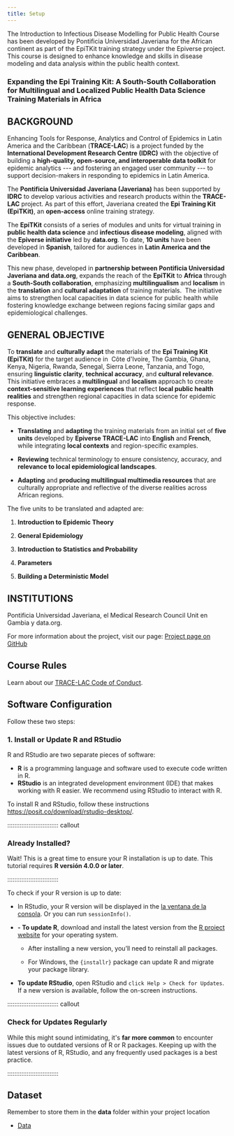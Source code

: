 ```yaml
---
title: Setup
---
```


The Introduction to Infectious Disease Modelling for Public Health Course has been developed by Pontificia Universidad Javeriana for the African continent as part of the EpiTKit training strategy under the Epiverse project.
This course is designed to enhance knowledge and skills in disease modeling and data analysis within the public health context.

### Expanding the Epi Training Kit: A South-South Collaboration for Multilingual and Localized Public Health Data Science Training Materials in Africa

## **BACKGROUND**

Enhancing Tools for Response, Analytics and Control of Epidemics in Latin America and the Caribbean (**TRACE-LAC**) is a project funded by the **International Development Research Centre (IDRC)** with the objective of building a **high-quality, open-source, and interoperable data toolkit** for epidemic analytics --- and fostering an engaged user community --- to support decision-makers in responding to epidemics in Latin America.

The **Pontificia Universidad Javeriana (Javeriana)** has been supported by **IDRC** to develop various activities and research products within the **TRACE-LAC** project. As part of this effort, Javeriana created the **Epi Training Kit (EpiTKit)**, an **open-access** online training strategy.

The **EpiTKit** consists of a series of modules and units for virtual training in **public health data science** and **infectious disease modeling**, aligned with the **Epiverse initiative** led by **data.org**. To date, **10 units** have been developed in **Spanish**, tailored for audiences in **Latin America and the Caribbean**.

This new phase, developed in **partnership between Pontificia Universidad Javeriana and data.org**, expands the reach of the **EpiTKit** to **Africa** through a **South-South collaboration**, emphasizing **multilingualism** and **localism** in the **translation** and **cultural adaptation** of training materials.  The initiative aims to strengthen local capacities in data science for public health while fostering knowledge exchange between regions facing similar gaps and epidemiological challenges.

## **GENERAL OBJECTIVE**

To **translate** and **culturally adapt** the materials of the **Epi Training Kit (EpiTKit)** for the target audience in  Côte d\'Ivoire, The Gambia, Ghana, Kenya, Nigeria, Rwanda, Senegal, Sierra Leone, Tanzania, and Togo, ensuring **linguistic clarity**, **technical accuracy**, and **cultural relevance**. This initiative embraces a **multilingual** and **localism** approach to create **context-sensitive learning experiences** that reflect **local public health realities** and strengthen regional capacities in data science for epidemic response.

This objective includes:

-   **Translating** and **adapting** the training materials from an initial set of **five units** developed by **Epiverse TRACE-LAC** into **English** and **French**, while integrating **local contexts** and region-specific examples.

-   **Reviewing** technical terminology to ensure consistency, accuracy, and **relevance to local epidemiological landscapes**.

-   **Adapting** and **producing multilingual multimedia resources** that are culturally appropriate and reflective of the diverse realities across African regions.

The five units to be translated and adapted are:

1.  **Introduction to Epidemic Theory**

2.  **General Epidemiology**

3.  **Introduction to Statistics and Probability**

4.  **Parameters**

5.  **Building a Deterministic Model**

## **INSTITUTIONS**

Pontificia Universidad Javeriana, el Medical Research Council Unit en Gambia y data.org.
  
For more information about the project, visit our page:
[Project page on GitHub](https://epiverse-trace.github.io/translation-epitkit/)


## Course Rules
Learn about our [TRACE-LAC Code of Conduct](https://drive.google.com/drive/u/0/folders/1_rvQDFcniVR3nKVWGDIhzR6Bk-5lgN8J).

## Software Configuration
 
Follow these two steps: 
 
### 1. Install or Update R and RStudio 
 
R and RStudio are two separate pieces of software: 
 
* **R**  is a programming language and software used to execute code written in R.
* **RStudio**  is an integrated development environment (IDE) that makes working with R easier. We recommend using RStudio to interact with R.

To install R and RStudio, follow these instructions <https://posit.co/download/rstudio-desktop/>.

::::::::::::::::::::::::::::: callout

### Already Installed? 
 
Wait! This is a great time to ensure your R installation is up to date.
This tutorial requires **R versión 4.0.0 or later**. 
 
:::::::::::::::::::::::::::::

To check if your R version is up to date: 
 
- In RStudio, your R version will be displayed in the
 [la ventana de la consola](https://docs.posit.co/ide/user/ide/guide/code/console.html). Or you can run  `sessionInfo()`.

- **- To update R**, download and install the latest version from the [R proiect website](https://cran.rstudio.com/) for your operating system. 
 
  - After installing a new version, you’ll need to reinstall all packages. 
  
  - For Windows, the `{installr}` package can update R and migrate your package library. 

- **To update RStudio**, open RStudio and `click Help > Check for Updates`. If a new version is available, follow the on-screen instructions.


::::::::::::::::::::::::::::: callout

### Check for Updates Regularly 
 
While this might sound intimidating, it's **far more common** to encounter issues due to outdated versions of R or R packages. Keeping up with the latest versions of R, RStudio, and any frequently used packages is a best practice.
 
:::::::::::::::::::::::::::::



## Dataset
 
Remember to store them in the **data** folder within your project location 
 
- [Data](https://raw.githubusercontent.com/epiverse-trace/translation-epitkit/refs/heads/main/data/sample_data.RDS) 
